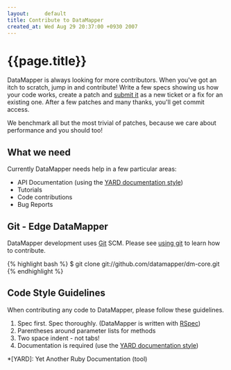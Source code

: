 ```yaml
---
layout:     default
title: Contribute to DataMapper
created_at: Wed Aug 29 20:37:00 +0930 2007
---
```


{{page.title}}
==============

DataMapper is always looking for more contributors. When you've got an itch to
scratch, jump in and contribute! Write a few specs showing us how your code
works, create a patch and [submit it](http://datamapper.lighthouseapp.com/projects/20609-datamapper/)
as a new ticket or a fix for an existing one. After a few patches and many thanks, you'll
get commit access.

We benchmark all but the most trivial of patches, because we care about
performance and you should too!

What we need
------------

Currently DataMapper needs help in a few particular areas:

* API Documentation (using the [YARD documentation style](http://www.yardoc.org/more))
* Tutorials
* Code contributions
* Bug Reports

Git - Edge DataMapper
---------------------

DataMapper development uses [Git](http://git-scm.com) SCM. Please see [using git](using-git.html)
to learn how to contribute.

{% highlight bash %}
$ git clone git://github.com/datamapper/dm-core.git
{% endhighlight %}

Code Style Guidelines
---------------------

When contributing any code to DataMapper, please follow these guidelines.

1. Spec first. Spec thoroughly. (DataMapper is written with [RSpec](http://rspec.info/))
2. Parentheses around parameter lists for methods
3. Two space indent - not tabs!
4. Documentation is required (use the [YARD documentation style](http://www.yardoc.org/more))

*[YARD]: Yet Another Ruby Documentation (tool)
